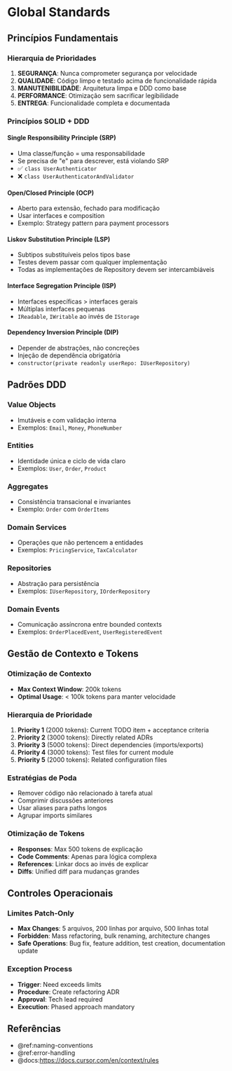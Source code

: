 
# Global Standards

## Princípios Fundamentais

### Hierarquia de Prioridades
1. **SEGURANÇA**: Nunca comprometer segurança por velocidade
2. **QUALIDADE**: Código limpo e testado acima de funcionalidade rápida
3. **MANUTENIBILIDADE**: Arquitetura limpa e DDD como base
4. **PERFORMANCE**: Otimização sem sacrificar legibilidade
5. **ENTREGA**: Funcionalidade completa e documentada

### Princípios SOLID + DDD

#### Single Responsibility Principle (SRP)
- Uma classe/função = uma responsabilidade
- Se precisa de "e" para descrever, está violando SRP
- ✅ `class UserAuthenticator`
- ❌ `class UserAuthenticatorAndValidator`

#### Open/Closed Principle (OCP)
- Aberto para extensão, fechado para modificação
- Usar interfaces e composition
- Exemplo: Strategy pattern para payment processors

#### Liskov Substitution Principle (LSP)
- Subtipos substituíveis pelos tipos base
- Testes devem passar com qualquer implementação
- Todas as implementações de Repository devem ser intercambiáveis

#### Interface Segregation Principle (ISP)
- Interfaces específicas > interfaces gerais
- Múltiplas interfaces pequenas
- `IReadable`, `IWritable` ao invés de `IStorage`

#### Dependency Inversion Principle (DIP)
- Depender de abstrações, não concreções
- Injeção de dependência obrigatória
- `constructor(private readonly userRepo: IUserRepository)`

## Padrões DDD

### Value Objects
- Imutáveis e com validação interna
- Exemplos: `Email`, `Money`, `PhoneNumber`

### Entities
- Identidade única e ciclo de vida claro
- Exemplos: `User`, `Order`, `Product`

### Aggregates
- Consistência transacional e invariantes
- Exemplo: `Order` com `OrderItems`

### Domain Services
- Operações que não pertencem a entidades
- Exemplos: `PricingService`, `TaxCalculator`

### Repositories
- Abstração para persistência
- Exemplos: `IUserRepository`, `IOrderRepository`

### Domain Events
- Comunicação assíncrona entre bounded contexts
- Exemplos: `OrderPlacedEvent`, `UserRegisteredEvent`

## Gestão de Contexto e Tokens

### Otimização de Contexto
- **Max Context Window**: 200k tokens
- **Optimal Usage**: < 100k tokens para manter velocidade

### Hierarquia de Prioridade
1. **Priority 1** (2000 tokens): Current TODO item + acceptance criteria
2. **Priority 2** (3000 tokens): Directly related ADRs
3. **Priority 3** (5000 tokens): Direct dependencies (imports/exports)
4. **Priority 4** (3000 tokens): Test files for current module
5. **Priority 5** (2000 tokens): Related configuration files

### Estratégias de Poda
- Remover código não relacionado à tarefa atual
- Comprimir discussões anteriores
- Usar aliases para paths longos
- Agrupar imports similares

### Otimização de Tokens
- **Responses**: Max 500 tokens de explicação
- **Code Comments**: Apenas para lógica complexa
- **References**: Linkar docs ao invés de explicar
- **Diffs**: Unified diff para mudanças grandes

## Controles Operacionais

### Limites Patch-Only
- **Max Changes**: 5 arquivos, 200 linhas por arquivo, 500 linhas total
- **Forbidden**: Mass refactoring, bulk renaming, architecture changes
- **Safe Operations**: Bug fix, feature addition, test creation, documentation update

### Exception Process
- **Trigger**: Need exceeds limits
- **Procedure**: Create refactoring ADR
- **Approval**: Tech lead required
- **Execution**: Phased approach mandatory

## Referências

- @ref:naming-conventions
- @ref:error-handling
- @docs:https://docs.cursor.com/en/context/rules
